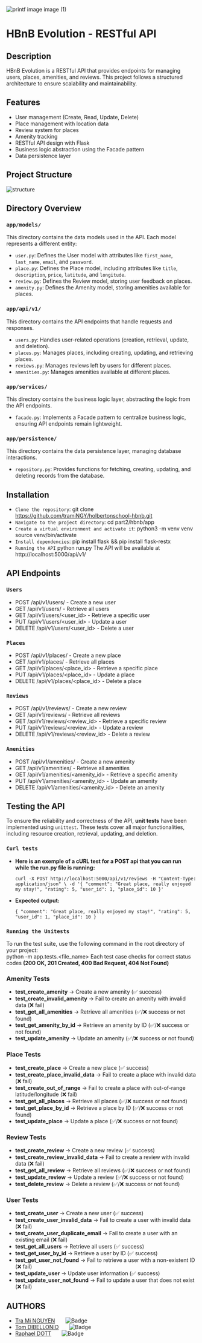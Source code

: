 
![printf image image (1)](https://pbs.twimg.com/media/Gj1Hgv2XYAAiHmC?format=jpg&name=small)


# **HBnB Evolution - RESTful API**

## Description

HBnB Evolution is a RESTful API that provides endpoints for managing users, places, amenities, and reviews. This project follows a structured architecture to ensure scalability and maintainability.



## Features

- User management (Create, Read, Update, Delete)
- Place management with location data
- Review system for places
- Amenity tracking
- RESTful API design with Flask
- Business logic abstraction using the Facade pattern
- Data persistence layer

## Project Structure
![structure](https://i.postimg.cc/RZrz8D16/hbnb-api-structure.png)


## Directory Overview

### `app/models/`

This directory contains the data models used in the API. Each model represents a different entity:

- `user.py`: Defines the User model with attributes like `first_name`, `last_name`, `email`, and `password`.
- `place.py`: Defines the Place model, including attributes like `title`, `description`, `price`, `latitude`, and `longitude`.
- `review.py`: Defines the Review model, storing user feedback on places.
- `amenity.py`: Defines the Amenity model, storing amenities available for places.

### `app/api/v1/`

This directory contains the API endpoints that handle requests and responses.

- `users.py`: Handles user-related operations (creation, retrieval, update, and deletion).
- `places.py`: Manages places, including creating, updating, and retrieving places.
- `reviews.py`: Manages reviews left by users for different places.
- `amenities.py`: Manages amenities available at different places.

### `app/services/`

This directory contains the business logic layer, abstracting the logic from the API endpoints.

- `facade.py`: Implements a Facade pattern to centralize business logic, ensuring API endpoints remain lightweight.

### `app/persistence/`

This directory contains the data persistence layer, managing database interactions.

- `repository.py`: Provides functions for fetching, creating, updating, and deleting records from the database.

## Installation

- `Clone the repository`:
   git clone https://github.com/tramiNGY/holbertonschool-hbnb.git
- `Navigate to the project directory`:
  cd part2/hbnb/app
- `Create a virtual environment and activate it`:
  python3 -m venv venv
  source venv/bin/activate
- `Install dependencies`:
  pip install flask && pip install flask-restx
- `Running the API`
  python run.py
The API will be available at http://localhost:5000/api/v1/

## API Endpoints
### `Users`
- POST /api/v1/users/ - Create a new user
- GET /api/v1/users/ - Retrieve all users
- GET /api/v1/users/<user_id> - Retrieve a specific user
- PUT /api/v1/users/<user_id> - Update a user
- DELETE /api/v1/users/<user_id> - Delete a user

### `Places`
- POST /api/v1/places/ - Create a new place
- GET /api/v1/places/ - Retrieve all places
- GET /api/v1/places/<place_id> - Retrieve a specific place
- PUT /api/v1/places/<place_id> - Update a place
- DELETE /api/v1/places/<place_id> - Delete a place

### `Reviews`
- POST /api/v1/reviews/ - Create a new review
- GET /api/v1/reviews/ - Retrieve all reviews
- GET /api/v1/reviews/<review_id> - Retrieve a specific review
- PUT /api/v1/reviews/<review_id> - Update a review
- DELETE /api/v1/reviews/<review_id> - Delete a review

### `Amenities`
- POST /api/v1/amenities/ - Create a new amenity
- GET /api/v1/amenities/ - Retrieve all amenities
- GET /api/v1/amenities/<amenity_id> - Retrieve a specific amenity
- PUT /api/v1/amenities/<amenity_id> - Update an amenity
- DELETE /api/v1/amenities/<amenity_id> - Delete an amenity

## Testing the API  

To ensure the reliability and correctness of the API, **unit tests** have been implemented using `unittest`. These tests cover all major functionalities, including resource creation, retrieval, updating, and deletion.  

### `Curl tests`

- **Here is an exemple of a cURL test for a POST api that you can run while the run.py file is running:**

  `curl -X POST http://localhost:5000/api/v1/reviews
-H "Content-Type: application/json" \
-d '{
    "comment": "Great place, really enjoyed my stay!",
    "rating": 5,
    "user_id": 1,
    "place_id": 10
}'`

- **Expected output:**

   `{
  "comment": "Great place, really enjoyed my stay!",
  "rating": 5,
  "user_id": 1,
  "place_id": 10
}`


### `Running the Unitests`

To run the test suite, use the following command in the root directory of your project:  
python -m app.tests.<file_name>
Each test case checks for correct status codes **(200 OK, 201 Created, 400 Bad Request, 404 Not Found)**

### Amenity Tests

- **test_create_amenity** → Create a new amenity (✅ success)
- **test_create_invalid_amenity** → Fail to create an amenity with invalid data (❌ fail)
- **test_get_all_amenities** → Retrieve all amenities (✅/❌ success or not found)
- **test_get_amenity_by_id** → Retrieve an amenity by ID (✅/❌ success or not found)
- **test_update_amenity** → Update an amenity (✅/❌ success or not found)

### Place Tests

- **test_create_place** → Create a new place (✅ success)
- **test_create_place_invalid_data** → Fail to create a place with invalid data (❌ fail)
- **test_create_out_of_range** → Fail to create a place with out-of-range latitude/longitude (❌ fail)
- **test_get_all_places** → Retrieve all places (✅/❌ success or not found)
- **test_get_place_by_id** → Retrieve a place by ID (✅/❌ success or not found)
- **test_update_place** → Update a place (✅/❌ success or not found)

### Review Tests

- **test_create_review** → Create a new review (✅ success)
- **test_create_review_invalid_data** → Fail to create a review with invalid data (❌ fail)
- **test_get_all_review** → Retrieve all reviews (✅/❌ success or not found)
- **test_update_review** → Update a review (✅/❌ success or not found)
- **test_delete_review** → Delete a review (✅/❌ success or not found)

### User Tests

- **test_create_user** → Create a new user (✅ success)
- **test_create_user_invalid_data** → Fail to create a user with invalid data (❌ fail)
- **test_create_user_duplicate_email** → Fail to create a user with an existing email (❌ fail)
- **test_get_all_users** → Retrieve all users (✅ success)
- **test_get_user_by_id** → Retrieve a user by ID (✅ success)
- **test_get_user_not_found** → Fail to retrieve a user with a non-existent ID (❌ fail)
- **test_update_user** → Update user information (✅ success)
- **test_update_user_not_found** → Fail to update a user that does not exist (❌ fail)



## AUTHORS
- [Tra Mi NGUYEN](https://github.com/tramiNGY)&nbsp;&nbsp;&nbsp;&nbsp;&nbsp;&nbsp;&nbsp;![Badge](https://badgen.net/badge/icon/github?icon=github&label)
- [Tom DIBELLONIO](https://github.com/totomus83)&nbsp;&nbsp;&nbsp;&nbsp;&nbsp;&nbsp;&nbsp;![Badge](https://badgen.net/badge/icon/github?icon=github&label)
- [Raphael DOTT](https://github.com/Raphaeldott)&nbsp;&nbsp;&nbsp;&nbsp;&nbsp;&nbsp;&nbsp;![Badge](https://badgen.net/badge/icon/github?icon=github&label)
